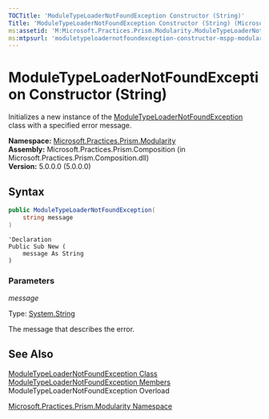 ```yaml
---
TOCTitle: 'ModuleTypeLoaderNotFoundException Constructor (String)'
Title: 'ModuleTypeLoaderNotFoundException Constructor (String) (Microsoft.Practices.Prism.Modularity)'
ms:assetid: 'M:Microsoft.Practices.Prism.Modularity.ModuleTypeLoaderNotFoundException.\#ctor(System.String)'
ms:mtpsurl: 'moduletypeloadernotfoundexception-constructor-mspp-modularity.md'
---
```



# ModuleTypeLoaderNotFoundException Constructor (String)

Initializes a new instance of the [ModuleTypeLoaderNotFoundException](https://msdn.microsoft.com/library/microsoft.practices.prism.modularity.moduletypeloadernotfoundexception) class with a specified error message.

**Namespace:** [Microsoft.Practices.Prism.Modularity](https://msdn.microsoft.com/library/microsoft.practices.prism.modularity)  
**Assembly:** Microsoft.Practices.Prism.Composition (in Microsoft.Practices.Prism.Composition.dll)  
**Version:** 5.0.0.0 (5.0.0.0)

## Syntax

```C#
public ModuleTypeLoaderNotFoundException(
	string message
)
```

```VB
'Declaration
Public Sub New ( 
	message As String
)
```

### Parameters

*message*

Type: [System.String](http://msdn.microsoft.com/en-us/library/s1wwdcbf)

The message that describes the error.

## See Also

[ModuleTypeLoaderNotFoundException Class](https://msdn.microsoft.com/library/microsoft.practices.prism.modularity.moduletypeloadernotfoundexception)  
[ModuleTypeLoaderNotFoundException Members](https://msdn.microsoft.com/en-us/library/microsoft.practices.prism.modularity.moduletypeloadernotfoundexception_members)  
ModuleTypeLoaderNotFoundException Overload

[Microsoft.Practices.Prism.Modularity Namespace](https://msdn.microsoft.com/library/microsoft.practices.prism.modularity)  